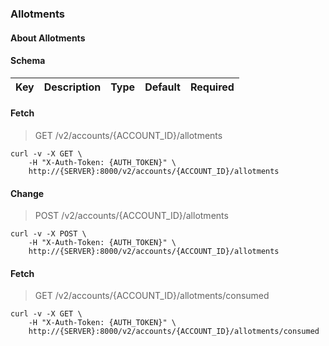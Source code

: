 ### Allotments

#### About Allotments

#### Schema

Key | Description | Type | Default | Required
--- | ----------- | ---- | ------- | --------


#### Fetch

> GET /v2/accounts/{ACCOUNT_ID}/allotments

```curl
curl -v -X GET \
    -H "X-Auth-Token: {AUTH_TOKEN}" \
    http://{SERVER}:8000/v2/accounts/{ACCOUNT_ID}/allotments
```

#### Change

> POST /v2/accounts/{ACCOUNT_ID}/allotments

```curl
curl -v -X POST \
    -H "X-Auth-Token: {AUTH_TOKEN}" \
    http://{SERVER}:8000/v2/accounts/{ACCOUNT_ID}/allotments
```

#### Fetch

> GET /v2/accounts/{ACCOUNT_ID}/allotments/consumed

```curl
curl -v -X GET \
    -H "X-Auth-Token: {AUTH_TOKEN}" \
    http://{SERVER}:8000/v2/accounts/{ACCOUNT_ID}/allotments/consumed
```

